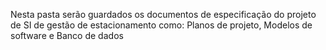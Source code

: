 Nesta pasta serão guardados os documentos de especificação do projeto de SI de gestão de estacionamento como: Planos de projeto, Modelos de software e Banco de dados
